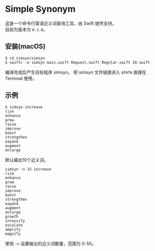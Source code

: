 # Simple Synonym
这是一个命令行英语近义词查询工具，由 Swift 提供支持。  
目前为版本为 `0.1.0`。

## 安装(macOS)
    $ cd simsyn/simsyn
    $ swiftc -o simsyn main.swift Request.swift Regular.swift IO.swift
编译完成后产生目标程序 simsyn。
把 simsyn 文件链接进入 `$PATH` 直接在 Terminal 使用。

## 示例
    $ simsyn increase
    rise
    enhance
    grow
    raise
    improve
    boost
    strengthen
    expand
    augment
    enlarge
默认输出10个近义词。

    simsyn -n 15 increase
    rise
    enhance
    grow
    raise
    improve
    boost
    strengthen
    expand
    augment
    enlarge
    growth
    intensify
    escalate
    amplify
    magnify
使用 `-n` 设置输出的近义词数量，范围为 0-50。

